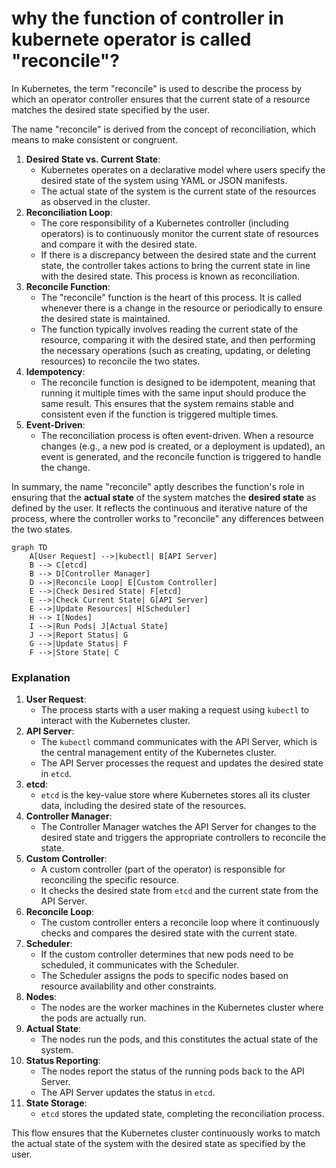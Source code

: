 # why the function of controller in kubernete operator is called "reconcile"?

In Kubernetes, the term "reconcile" is used to describe the process by which an operator controller ensures that the current state of a resource matches the desired state specified by the user. 

The name "reconcile" is derived from the concept of reconciliation, which means to make consistent or congruent.


1. **Desired State vs. Current State**:
    - Kubernetes operates on a declarative model where users specify the desired state of the system using YAML or JSON manifests.
    - The actual state of the system is the current state of the resources as observed in the cluster.
2. **Reconciliation Loop**:
    - The core responsibility of a Kubernetes controller (including operators) is to continuously monitor the current state of resources and compare it with the desired state.
    - If there is a discrepancy between the desired state and the current state, the controller takes actions to bring the current state in line with the desired state. This process is known as reconciliation.
3. **Reconcile Function**:
    - The "reconcile" function is the heart of this process. It is called whenever there is a change in the resource or periodically to ensure the desired state is maintained.
    - The function typically involves reading the current state of the resource, comparing it with the desired state, and then performing the necessary operations (such as creating, updating, or deleting resources) to reconcile the two states.
4. **Idempotency**:
    - The reconcile function is designed to be idempotent, meaning that running it multiple times with the same input should produce the same result. This ensures that the system remains stable and consistent even if the function is triggered multiple times.
5. **Event-Driven**:
    - The reconciliation process is often event-driven. When a resource changes (e.g., a new pod is created, or a deployment is updated), an event is generated, and the reconcile function is triggered to handle the change.

In summary, the name "reconcile" aptly describes the function's role in ensuring that the **actual state** of the system matches the **desired state** as defined by the user. It reflects the continuous and iterative nature of the process, where the controller works to "reconcile" any differences between the two states.


```mermaid
graph TD
    A[User Request] -->|kubectl| B[API Server]
    B --> C[etcd]
    B --> D[Controller Manager]
    D -->|Reconcile Loop| E[Custom Controller]
    E -->|Check Desired State| F[etcd]
    E -->|Check Current State| G[API Server]
    E -->|Update Resources| H[Scheduler]
    H --> I[Nodes]
    I -->|Run Pods| J[Actual State]
    J -->|Report Status| G
    G -->|Update Status| F
    F -->|Store State| C
```


### **Explanation**

1. **User Request**:
    - The process starts with a user making a request using `kubectl` to interact with the Kubernetes cluster.
2. **API Server**:
    - The `kubectl` command communicates with the API Server, which is the central management entity of the Kubernetes cluster.
    - The API Server processes the request and updates the desired state in `etcd`.
3. **etcd**:
    - `etcd` is the key-value store where Kubernetes stores all its cluster data, including the desired state of the resources.
4. **Controller Manager**:
    - The Controller Manager watches the API Server for changes to the desired state and triggers the appropriate controllers to reconcile the state.
5. **Custom Controller**:
    - A custom controller (part of the operator) is responsible for reconciling the specific resource.
    - It checks the desired state from `etcd` and the current state from the API Server.
6. **Reconcile Loop**:
    - The custom controller enters a reconcile loop where it continuously checks and compares the desired state with the current state.
7. **Scheduler**:
    - If the custom controller determines that new pods need to be scheduled, it communicates with the Scheduler.
    - The Scheduler assigns the pods to specific nodes based on resource availability and other constraints.
8. **Nodes**:
    - The nodes are the worker machines in the Kubernetes cluster where the pods are actually run.
9. **Actual State**:
    - The nodes run the pods, and this constitutes the actual state of the system.
10. **Status Reporting**:
    - The nodes report the status of the running pods back to the API Server.
    - The API Server updates the status in `etcd`.
11. **State Storage**:
    - `etcd` stores the updated state, completing the reconciliation process.

This flow ensures that the Kubernetes cluster continuously works to match the actual state of the system with the desired state as specified by the user.